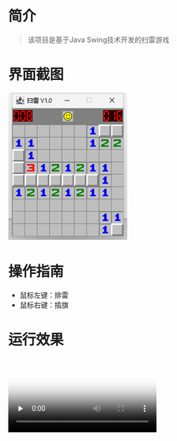 # 简介

> 该项目是基于Java Swing技术开发的扫雷游戏

# 界面截图

![9x9的扫雷图片](./doc/9x9.png)

# 操作指南

- 鼠标左键：排雷
- 鼠标右键：插旗

# 运行效果

<video id="video" controls="" preload="none" poster="封面">
  <source id="mp4" src="./doc/play.mp4" type="video/mp4">
</videos>
